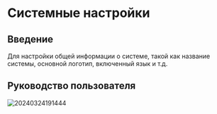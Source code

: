 # Системные настройки

<PluginInfo name="system-settings"></PluginInfo>

## Введение
Для настройки общей информации о системе, такой как название системы, основной логотип, включенный язык и т.д.

## Руководство пользователя

![20240324191444](https://static-docs.nocobase.com/20240324191444.png)
